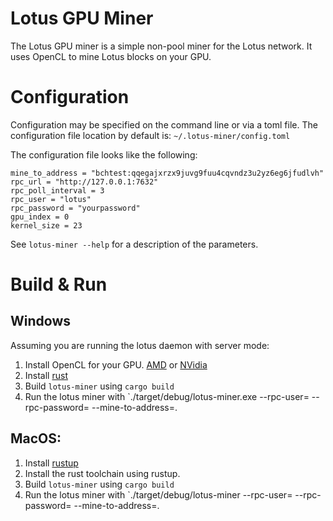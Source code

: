 # Lotus GPU Miner

The Lotus GPU miner is a simple non-pool miner for the Lotus network. It
uses OpenCL to mine Lotus blocks on your GPU.

# Configuration

Configuration may be specified on the command line or via a toml file. 
The configuration file location by default is: `~/.lotus-miner/config.toml`

The configuration file looks like the following:

```
mine_to_address = "bchtest:qqegajxrzx9juvg9fuu4cqvndz3u2yz6eg6jfudlvh"
rpc_url = "http://127.0.0.1:7632"
rpc_poll_interval = 3
rpc_user = "lotus"
rpc_password = "yourpassword"
gpu_index = 0
kernel_size = 23
```

See `lotus-miner --help` for a description of the parameters.

# Build & Run

## Windows

Assuming you are running the lotus daemon with server mode:

1. Install OpenCL for your GPU. [AMD](https://github.com/GPUOpen-LibrariesAndSDKs/OCL-SDK/releases/download/1.0/OCL_SDK_Light_AMD.exe) or [NVidia](https://developer.nvidia.com/cuda-downloads)
2. Install [rust](https://static.rust-lang.org/rustup/dist/x86_64-pc-windows-msvc/rustup-init.exe)
3. Build `lotus-miner` using `cargo build`
4. Run the lotus miner with `./target/debug/lotus-miner.exe --rpc-user=<user> --rpc-password=<password> --mine-to-address=<your lotus address>.

## MacOS:

1. Install [rustup](https://rustup.rs/)
2. Install the rust toolchain using rustup.
3. Build `lotus-miner` using `cargo build`
4. Run the lotus miner with `./target/debug/lotus-miner --rpc-user=<user> --rpc-password=<password> --mine-to-address=<your lotus address>.
